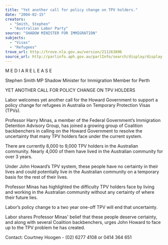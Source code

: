 ```yaml
---
title: "Yet another call for policy change on TPV holders."
date: "2004-02-15"
creators:
  - "Smith, Stephen"
  - "Australian Labor Party"
source: "SHADOW MINISTER FOR IMMIGRATION"
subjects:
  - "Visas"
  - "Refugees"
trove_url: http://trove.nla.gov.au/version/211263896
source_url: http://parlinfo.aph.gov.au/parlInfo/search/display/display.w3p;query=Id%3A%22media/pressrel/PWNB6%22
---
```


 M E D I A  R E L E A S E   

 

 

 Stephen Smith MP  Shadow Minister for Immigration  Member for Perth   

 

 

 YET ANOTHER CALL FOR POLICY CHANGE ON  TPV HOLDERS   

 

 Labor welcomes yet another call for the Howard Government to support a policy change  for refugees in Australia on Temporary Protection Visas (TPVs).   

 Professor Harry Minas, a member of the Federal Government’s Immigration Detention  Advisory Group, has joined a growing group of Coalition backbenchers in calling on the  Howard Government to resolve the uncertainty that many TPV holders face under the  current system.   

 There are currently 8,000 to 9,000 TPV holders in the Australian community.  Nearly  4,000 of them have lived in the Australian community for over 3 years.     

 Under John Howard’s TPV system, these people have no certainty in their lives and  could potentially live in the Australian community on a temporary basis for the rest of  their lives.    

 Professor Minas has highlighted the difficulty TPV holders face by living and working in  the Australian community without any certainty of where their future lies.   

 Labor’s policy change to a two year one-off TPV will end that uncertainty.   

 Labor shares Professor Minas' belief that these people deserve certainty, and along with  several Coalition backbenchers, urges John Howard to face up to the TPV problem he has  created.   

 

 

 Contact: Courtney Hoogen - (02) 6277 4108 or 0414 364 651 

